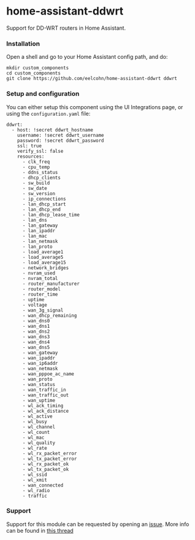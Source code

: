 # home-assistant-ddwrt
Support for DD-WRT routers in Home Assistant.

### Installation
Open a shell and go to your Home Assistant config path, and do:
```
mkdir custom_components
cd custom_components
git clone https://github.com/eelcohn/home-assistant-ddwrt ddwrt
```

### Setup and configuration
You can either setup this component using the UI Integrations page, or using the `configuration.yaml` file:
```
ddwrt:
  - host: !secret ddwrt_hostname
    username: !secret ddwrt_username
    password: !secret ddwrt_password
    ssl: true
    verify_ssl: false
    resources:
      - clk_freq
      - cpu_temp
      - ddns_status
      - dhcp_clients
      - sw_build
      - sw_date
      - sw_version
      - ip_connections
      - lan_dhcp_start
      - lan_dhcp_end
      - lan_dhcp_lease_time
      - lan_dns
      - lan_gateway
      - lan_ipaddr
      - lan_mac
      - lan_netmask
      - lan_proto
      - load_average1
      - load_average5
      - load_average15
      - network_bridges
      - nvram_used
      - nvram_total
      - router_manufacturer
      - router_model
      - router_time
      - uptime
      - voltage
      - wan_3g_signal
      - wan_dhcp_remaining
      - wan_dns0
      - wan_dns1
      - wan_dns2
      - wan_dns3
      - wan_dns4
      - wan_dns5
      - wan_gateway
      - wan_ipaddr
      - wan_ip6addr
      - wan_netmask
      - wan_pppoe_ac_name
      - wan_proto
      - wan_status
      - wan_traffic_in
      - wan_traffic_out
      - wan_uptime
      - wl_ack_timing
      - wl_ack_distance
      - wl_active
      - wl_busy
      - wl_channel
      - wl_count
      - wl_mac
      - wl_quality
      - wl_rate
      - wl_rx_packet_error
      - wl_tx_packet_error
      - wl_rx_packet_ok
      - wl_tx_packet_ok
      - wl_ssid
      - wl_xmit
      - wan_connected
      - wl_radio
      - traffic
```

### Support
Support for this module can be requested by opening an [issue](https://github.com/eelcohn/home-assistant-ddwrt/issues). More info can be found in [this thread](https://community.home-assistant.io/t/custom-component-for-dd-wrt-routers/162423)
